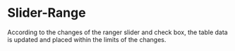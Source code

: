 # Slider-Range
According to the changes of the ranger slider and check box, the table data is updated and placed within the limits of the changes.
